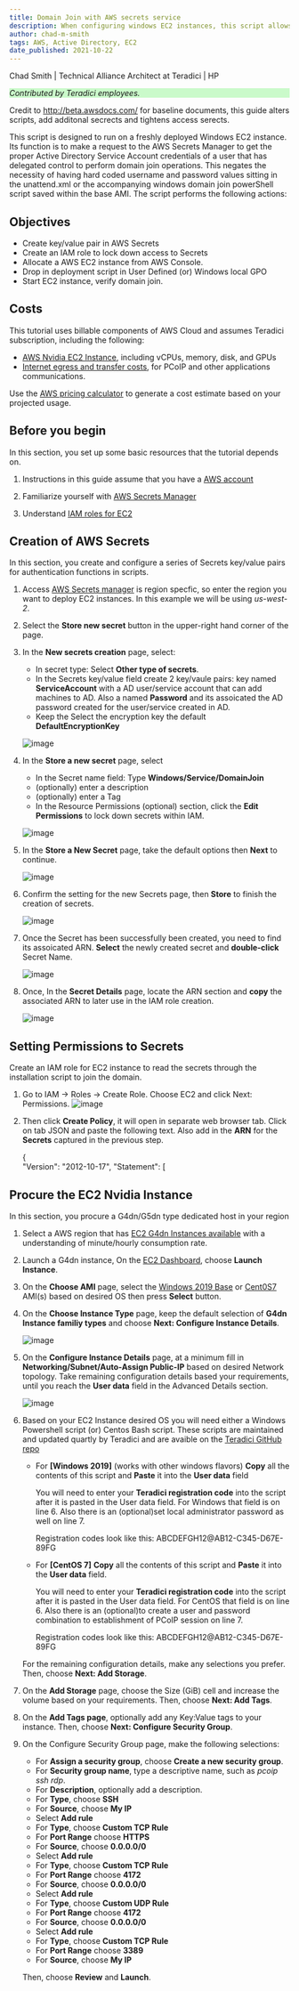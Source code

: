 ```yaml
---
title: Domain Join with AWS secrets service
description: When configuring windows EC2 instances, this script allows a EC2 instance to join a domain and keep the credentials safe in AWS secrets service.
author: chad-m-smith
tags: AWS, Active Directory, EC2
date_published: 2021-10-22
---
```


Chad Smith | Technical Alliance Architect at Teradici | HP

<p style="background-color:#CAFACA;"><i>Contributed by Teradici employees.</i></p>

Credit to http://beta.awsdocs.com/ for baseline documents, this guide alters scripts, add additonal secrects and tightens access serects. 

This script is designed to run on a freshly deployed Windows EC2 instance. Its function is to make a request to the AWS Secrets Manager to get the proper Active Directory Service Account credentials of a user that has delegated control to perform domain join operations. This negates the necessity of having hard coded username and password values sitting in the unattend.xml or the accompanying windows domain join powerShell script saved within the base AMI. The script performs the following actions:


## Objectives

+ Create key/value pair in AWS Secrets
+ Create an IAM role to lock down access to Secrets
+ Allocate a AWS EC2 instance from AWS Console.
+ Drop in deployment script in User Defined (or) Windows local GPO
+ Start EC2 instance, verify domain join.

## Costs

This tutorial uses billable components of AWS Cloud and assumes Teradici subscription, including the following:
+   [AWS Nvidia EC2 Instance](https://aws.amazon.com/nvidia/), including vCPUs, memory, disk, and GPUs
+   [Internet egress and transfer costs](https://aws.amazon.com/blogs/architecture/overview-of-data-transfer-costs-for-common-architectures/), for PCoIP and other applications communications.

Use the [AWS pricing calculator](https://calculator.aws/#/) to generate a cost estimate based on your projected usage.

## Before you begin

In this section, you set up some basic resources that the tutorial depends on.

1. Instructions in this guide assume that you have a [AWS account](https://aws.amazon.com/free/) 

1. Familiarize yourself with [AWS Secrets Manager](https://aws.amazon.com/secrets-manager/)

1. Understand [IAM roles for EC2](https://docs.aws.amazon.com/AWSEC2/latest/UserGuide/iam-roles-for-amazon-ec2.html) 


## Creation of AWS Secrets

In this section, you create and configure a series of Secrets key/value pairs for authentication functions in scripts.

1. Access [AWS Secrets manager](https://us-west-2.console.aws.amazon.com/secretsmanager/home?region=us-west-2#!/home) is region specfic, so enter the region you want to deploy EC2 instances. In this example we will be using *us-west-2*.

1. Select the **Store new secret** button in the upper-right hand corner of the page.

1. In the **New secrets creation** page, select:
    + In secret type: Select **Other type of secrets**.
    + In the Secrets key/value field create 2 key/vaule pairs: key named **ServiceAccount** with a AD user/service account that can add machines to AD.  Also a named **Password** and its assoicated the AD password created for the user/service created in AD.
    + Keep the Select the encryption key the default **DefaultEncryptionKey**
    
    ![image](https://github.com/ChadSmithTeradici/DomainJoin-with-AWS-Secrets-for-Windows-EC2-instances/blob/main/images/Create_New_Secret.jpg)
 
 1. In the **Store a new secret** page, select
    + In the Secret name field: Type **Windows/Service/DomainJoin**
    + (optionally) enter a description
    + (optionally) enter a Tag
    + In the Resource Permissions (optional) section, click the **Edit Permissions** to lock down secrets within IAM.

    ![image](https://github.com/ChadSmithTeradici/DomainJoin-with-AWS-Secrets-for-Windows-EC2-instances/blob/main/images/Secret_name.jpg)
    
 1. In the **Store a New Secret** page, take the default options then **Next** to continue.

    ![image](https://github.com/ChadSmithTeradici/DomainJoin-with-AWS-Secrets-for-Windows-EC2-instances/blob/main/images/StoreNewSecret.jpg)
    
 1. Confirm the setting for the new Secrets page, then **Store** to finish the creation of secrets.

    ![image](https://github.com/ChadSmithTeradici/DomainJoin-with-AWS-Secrets-for-Windows-EC2-instances/blob/main/images/ConfirmSecrets.jpg)
    
 1. Once the Secret has been successfully been created, you need to find its assoicated ARN. **Select** the newly created secret and **double-click** Secret Name.

    ![image](https://github.com/ChadSmithTeradici/DomainJoin-with-AWS-Secrets-for-Windows-EC2-instances/blob/main/images/List_Secrets.jpg)    
 
1. Once, In the **Secret Details** page, locate the ARN section and **copy** the associated ARN to later use in the IAM role creation. 

    ![image](https://github.com/ChadSmithTeradici/DomainJoin-with-AWS-Secrets-for-Windows-EC2-instances/blob/main/images/Locate_ARN.jpg)
     
## Setting Permissions to Secrets

Create an IAM role for EC2 instance to read the secrets through the installation script to join the domain.

1. Go to IAM -> Roles -> Create Role. Choose EC2 and click Next: Permissions. 
    ![image](https://github.com/ChadSmithTeradici/DomainJoin-with-AWS-Secrets-for-Windows-EC2-instances/blob/main/images/Create_role.jpg)

3. Then click **Create Policy**, it will open in separate web browser tab. Click on tab JSON and paste the following text. Also add in the **ARN** for the **Secrets** captured in the previous step.

    {    
       "Version": "2012-10-17", 
        "Statement": [
     

## Procure the EC2 Nvidia Instance

In this section, you procure a G4dn/G5dn type dedicated host in your region

1. Select a AWS region that has [EC2 G4dn Instances available](https://www.instance-pricing.com/provider=aws-ec2/instance=g4dn.4xlarge/) with a understanding of minute/hourly consumption rate. 

1.  Launch a G4dn instance, On the [EC2 Dashboard](https://console.aws.amazon.com/ec2), choose **Launch Instance**.

1. On the **Choose AMI** page, select the [Windows 2019 Base](https://aws.amazon.com/marketplace/pp/prodview-bd6o47htpbnoe?ref=cns_srchrow) or [Cent0S7](https://aws.amazon.com/marketplace/pp/prodview-qkzypm3vjr45g?ref=cns_srchrow) AMI(s) based on desired OS then press **Select** button.

1. On the **Choose Instance Type** page, keep the default selection of **G4dn Instance familiy types** and choose **Next: Configure Instance Details**.

    ![image](https://github.com/ChadSmithTeradici/Teradici-PCoIP-deployment_script-for-AWS-NVIDIA-Instances/blob/main/images/AWS-G4dn-Fam.jpg)

1. On the **Configure Instance Details** page, at a minimum fill in **Networking/Subnet/Auto-Assign Public-IP** based on desired Network topology. Take remaining configuration details based your requirements, until you reach the **User data** field in the Advanced Details section.

    ![image](https://github.com/ChadSmithTeradici/Teradici-PCoIP-deployment_script-for-AWS-NVIDIA-Instances/blob/main/images/User_Data_Field.jpg)
 
 1. Based on your EC2 Instance desired OS you will need either a Windows Powershell script (or) Centos Bash script. These scripts are maintained and updated quartly by Teradici and are avaible on the [Teradici GitHub repo](https://github.com/teradici)
 
    + For **[Windows 2019]** (works with other windows flavors) **Copy** all the contents of this script and **Paste** it into the **User data** field
    
      You will need to enter your **Teradici registration code** into the script after it is pasted in the User data field. For Windows that field is on line 6. Also there is an (optional)set local administrator password as well on line 7.
    
        Registration codes look like this: ABCDEFGH12@AB12-C345-D67E-89FG
    
    + For **[CentOS 7]**  **Copy** all the contents of this script and **Paste** it into the **User data** field.
    
      You will need to enter your **Teradici registration code** into the script after it is pasted in the User data field. For CentOS that field is on line 6. Also there is an (optional)to create a user and password combination to establishment of PCoIP session on line 7.

        Registration codes look like this: ABCDEFGH12@AB12-C345-D67E-89FG
 
 
    For the remaining configuration details, make any selections you prefer. Then, choose **Next: Add Storage**.

1. On the **Add Storage** page, choose the Size (GiB) cell and increase the volume based on your requirements. Then, choose **Next: Add Tags**.

1. On the **Add Tags page**, optionally add any Key:Value tags to your instance. Then, choose **Next: Configure Security Group**.

1. On the Configure Security Group page, make the following selections:

    + For **Assign a security group**, choose **Create a new security group**.
    + For **Security group name**, type a descriptive name, such as *pcoip ssh rdp*.
    + For **Description**, optionally add a description.
    + For **Type**, choose **SSH**
    + For **Source**, choose **My IP**
    + Select **Add rule**
    + For **Type**, choose **Custom TCP Rule**
    + For **Port Range** choose **HTTPS**
    + For **Source**, choose **0.0.0.0/0**
    + Select **Add rule**
    + For **Type**, choose **Custom TCP Rule**
    + For **Port Range** choose **4172**
    + For **Source**, choose **0.0.0.0/0**
    + Select **Add rule**
    + For **Type**, choose **Custom UDP Rule**
    + For **Port Range** choose **4172**
    + For **Source**, choose **0.0.0.0/0**
    + Select **Add rule**
    + For **Type**, choose **Custom TCP Rule**
    + For **Port Range** choose **3389**
    + For **Source**, choose **My IP**
    
    Then, choose **Review** and **Launch**.
